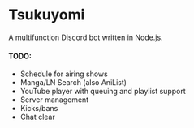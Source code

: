 # Tsukuyomi
A multifunction Discord bot written in Node.js.

#### TODO:
- Schedule for airing shows
- Manga/LN Search (also AniList)
- YouTube player with queuing and playlist support
- Server management 
- Kicks/bans
- Chat clear
